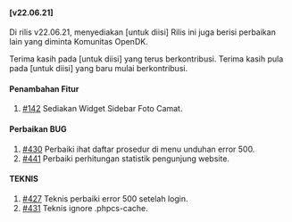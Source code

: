 #### [v22.06.21]

Di rilis v22.06.21, menyediakan [untuk diisi] Rilis ini juga berisi perbaikan lain yang diminta Komunitas OpenDK.

Terima kasih pada [untuk diisi] yang terus berkontribusi. Terima kasih pula pada [untuk diisi] yang baru mulai berkontribusi.


#### Penambahan Fitur
1. [#142](https://github.com/OpenSID/OpenDK/issues/142) Sediakan Widget Sidebar Foto Camat.

#### Perbaikan BUG

1. [#430](https://github.com/OpenSID/OpenDK/issues/430) Perbaiki ihat daftar prosedur di menu unduhan error 500.
2. [#441](https://github.com/OpenSID/OpenDK/issues/441) Perbaiki perhitungan statistik pengunjung website.


#### TEKNIS

1. [#427](https://github.com/OpenSID/OpenDK/pull/427) Teknis perbaiki error 500 setelah login.
2. [#431](https://github.com/OpenSID/OpenDK/pull/431) Teknis ignore .phpcs-cache.

